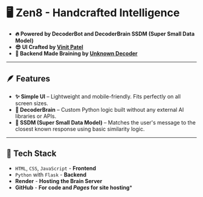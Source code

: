 # 🖥️ Zen8 - Handcrafted Intelligence
- **🔥 Powered by DecoderBot and DecoderBrain SSDM (Super Small Data Model)**
- **😎 UI Crafted by [Vinit Patel](https://github.com/vinitpatil-8/)**
- **🧠 Backend Made Braining by [Unknown Decoder](https://github.com/unknowndecoder/)**
---
## 🪶 Features
- **✨ Simple UI** – Lightweight and mobile-friendly. Fits perfectly on all screen sizes.
- **🤖 DecoderBrain** – Custom Python logic built without any external AI libraries or APIs.
- **🧠 SSDM (Super Small Data Model)** – Matches the user's message to the closest known response using basic similarity logic.
---
## 🔧 Tech Stack
- `HTML`, `CSS`, `JavaScript` - **Frontend**
- `Python` with `Flask` - **Backend**
- **Render** - **Hosting the Brain Server**
- **GitHub** - **For code and *Pages* for site hosting***
